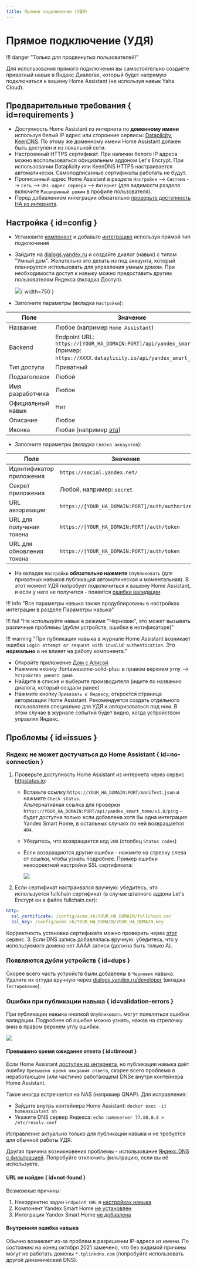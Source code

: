 ```yaml
---
title: Прямое подключение (УДЯ)
---
```

# Прямое подключение (УДЯ)

!!! danger "Только для продвинутых пользователей!"

Для использования прямого подключения вы самостоятельно создаёте приватный навык в Яндекс.Диалогах,
который будет напрямую подключаться к вашему Home Assistant (не используя навык Yaha Cloud).

## Предварительные требования { id=requirements }

* Доступность Home Assistant из интернета по **доменному имени** используя белый IP адрес или
  сторонние сервисы: [Dataplicity](https://github.com/AlexxIT/Dataplicity), [KeenDNS](https://keenetic.link). По этому же доменному имени Home Assistant должен быть доступен и из локальной сети.
* Настроенный HTTPS сертификат. При наличии белого IP адреса можно воспользоваться официальным аддоном Let's Encrypt.
  При использовании Dataplicity или KeenDNS HTTPS настраивается автоматически. Самоподписанные сертификаты работать не будут.
* Прописанный адрес Home Assistant в разделе `Настройки` --> `Система` --> `Сеть` --> `URL-адрес сервера` --> `Интернет` (для видимости раздела включите `Расширенный режим` в профиле пользователя).
* Перед добавлением интеграции обязательно [проверьте доступность HA из интернета](#no-connection).

## Настройка { id=config }

* Установите [компонент](../../install/component.md) и добавьте [интеграцию](../../install/integration.md) используя прямой тип подключения
* Зайдите на [dialogs.yandex.ru](https://dialogs.yandex.ru/developer) и создайте диалог (навык) с типом "Умный дом".
  Желательно это делать из под аккаунта, который планируется использовать для управления умным домом.
  При необходимости доступ к навыку можно предоставить другим пользователям Яндекса (вкладка Доступ).

    ![](../../assets/images/direct-connection/dialog.png){ width=750 }

* Заполните параметры (вкладка `Настройки`):

| Поле              | Значение                                                                                                                             |
| ----------------- | ------------------------------------------------------------------------------------------------------------------------------------ |
| Название          | Любое (например `Home Assistant`)                                                                                                    |
| Backend           | Endpoint URL: `https://[YOUR_HA_DOMAIN:PORT]/api/yandex_smart_home`<br>(пример: `https://XXXX.dataplicity.io/api/yandex_smart_home`) |
| Тип доступа       | Приватный                                                                                                                            |
| Подзаголовок      | Любой                                                                                                                                |
| Имя разработчика  | Любое                                                                                                                                |
| Официальный навык | Нет                                                                                                                                  |
| Описание          | Любое                                                                                                                                |
| Иконка            | Любая (например [эта](https://community-assets.home-assistant.io/original/3X/6/a/6a99ebb8d0b585a00b407123ff76964cb3e18780.png))      |

* Заполните параметры (вкладка `Связка аккаунтов`):

| Поле                      | Значение                                       |
| ------------------------- | ---------------------------------------------- |
| Идентификатор приложения  | `https://social.yandex.net/`                   |
| Секрет приложения         | Любой, например: `secret`                      |
| URL авторизации           | `https://[YOUR_HA_DOMAIN:PORT]/auth/authorize` |
| URL для получения токена  | `https://[YOUR_HA_DOMAIN:PORT]/auth/token`     |
| URL для обновления токена | `https://[YOUR_HA_DOMAIN:PORT]/auth/token`     |

* На вкладке `Настройки` **обязательно нажмите** `Опубликовать` (для приватных навыков публикация автоматическая и моментальная).
В этот момент УДЯ попробует подключиться к вашему Home Assistant, и если у него не получится - появятся [ошибки валидации](#validation-errors).

!!! info "Все параметры навыка также продублированы в настройках интеграции в разделе Параметры навыка"

!!! fail "Не используйте навык в режиме "Черновик", это может вызывать различные проблемы (дубли устройств, ошибки в нотификаторе)"

!!! warning "При публикации навыка в журнале Home Assistant возникает ошибка `Login attempt or request with invalid authentication`. Это **нормально** и не влияет на работу компонента."

* Откройте приложение [Дом с Алисой](https://ya.cc/iot_app)
* Нажмите иконку :fontawesome-solid-plus: в правом верхнем углу --> `Устройство умного дома`
* Найдите в списке и выберите производителя (ищите по названию диалога, который создали ранее)
* Нажмите кнопку `Привязать к Яндексу`, откроется страница авторизации Home Assistant. Рекомендуется создать отдельного пользователя
  специально для УДЯ и авторизоваться под ним. В этом случае в журнале событий будет видно, когда устройством управлял Яндекс.

## Проблемы { id=issues }

### Яндекс не может достучаться до Home Assistant { id=no-connection }

1. Проверьте доступность Home Assistant из интернета через сервис [httpstatus.io](https://httpstatus.io):
     * Вставьте ссылку `https://YOUR_HA_DOMAIN:PORT/manifest.json` и нажмите `Check status`.<br>
       Альтернативная ссылка для проверки `https://YOUR_HA_DOMAIN:PORT/api/yandex_smart_home/v1.0/ping` – будет доступна только если добавлена хотя бы одна интеграция Yandex Smart Home, в остальных случаях по ней возвращается `404`.
     * Убедитесь, что возвращается код `200` (столбец `Status codes`)
     * Если возвращаются другие ошибки - нажмите на стрелку слева от ссылки, чтобы узнать подробнее. Пример ошибки некорректной настройки SSL сертификата:

       ![](../../assets/images/direct-connection/httpstatus-ssl-error.png)

2. Если сертификат настраивался вручную: убедитесь, что используется fullchain сертификат
   (в случае штатного аддона Let's Encrypt он в файле fullchain.cer):

  ```yaml
  http:
    ssl_certificate: /config/acme.sh/YOUR_HA_DOMAIN/fullchain.cer
    ssl_key: /config/acme.sh/YOUR_HA_DOMAIN/YOUR_HA_DOMAIN.key
  ```

  Корректность установки сертификата можно проверить через [этот](https://www.sslshopper.com/ssl-checker.html) сервис.
3. Если DNS запись добавлялась вручную: убедитесь, что у используемого домена нет AAAA записи (должна быть только A).

### Появляются дубли устройств { id=dups }

Скорее всего часть устройств были добавлены в `Черновик` навыка.
Удалите их оттуда вручную через [dialogs.yandex.ru/developer](https://dialogs.yandex.ru/developer) (вкладка `Тестирование`).

### Ошибки при публикации навыка { id=validation-errors }

При публикации навыка кнопкой `Опубликовать` могут появляться ошибки валидации.
Подробнее об ошибке можно узнать, нажав на стрелочку вниз в правом верхнем углу ошибки.

![](../../assets/images/direct-connection/validation-error.png)

#### Превышено время ожидания ответа { id=timeout }

Если Home Assistant [доступен из интернета](#no-connection), но публикация навыка даёт ошибку `Превышено время ожидания ответа`,
скорее всего проблема в неработающем (или частично работающем) DNSе внутри контейнера Home Assistant.

Такое иногда встречается на NAS (например QNAP). Для исправления:

* Зайдите внутрь контейнера Home Assistant: `docker exec -it homeassistant sh`
* Укажите DNS сервер Яндекса: `echo nameserver 77.88.8.8 > /etc/resolv.conf`

Исправление актуально только для публикации навыка и не требуется для обычной работы УДЯ.

Другая причина возникновения проблемы - использование [Яндекс.DNS с фильтрацией](https://help.keenetic.com/hc/ru/articles/360000563939-Интернет-фильтр-Яндекс-DNS).
Попробуйте отключить фильтрацию, если вы её используете.

#### URL не найден { id=not-found }

Возможные причины:

1. Некорректно задан `Endpoint URL` в [настройках навыка](#config)
2. Компонент Yandex Smart Home [не установлен](../../install/component.md)
3. Интеграция Yandex Smart Home [не добавлена](../../install/integration.md)

#### Внутренняя ошибка навыка

Обычно возникает из-за проблем в разрешении IP-адреса из имени.
По состоянию на конец октября 2021 замечено, что без видимой причины могут не работать домены `*.tplinkdns.com` (попробуйте использовать другой динамический DNS).
